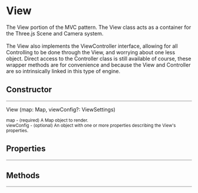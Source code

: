 <a id='view'></a>

# View

<div class='description'>
The View portion of the MVC pattern. The View class acts as a container for the Three.js Scene and Camera system.<br><br>
The View also implements the ViewController interface, allowing for all Controlling to be done through the View, and worrying about one less object. Direct access to the Controller class is still available of course, these wrapper methods are for convenience and because the View and Controller are so intrinsically linked in this type of engine. 
</div>

## Constructor
<hr style='width:100%; opacity:.5;' />

View (map: Map, viewConfig?: ViewSettings)

<small>
map - (required) A Map object to render.<br> 
viewConfig - (optional) An object with one or more properties describing the View's properties.
</small>

## Properties
<hr style='width:100%; opacity:.5;' />

## Methods
<hr style='width:100%; opacity:.5;' />
